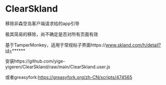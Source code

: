# ClearSkland
移除非森空岛客户端请求给的app引导

极其简易的移除，尚不确定是否对所有页面有效

基于TamperMonkey，适用于常规帖子界面https://www.skland.com/h/detail?id=******

安装https://github.com/yige-yigeren/ClearSkland/raw/main/ClearSkland.user.js

或者greasyfork:https://greasyfork.org/zh-CN/scripts/474565
